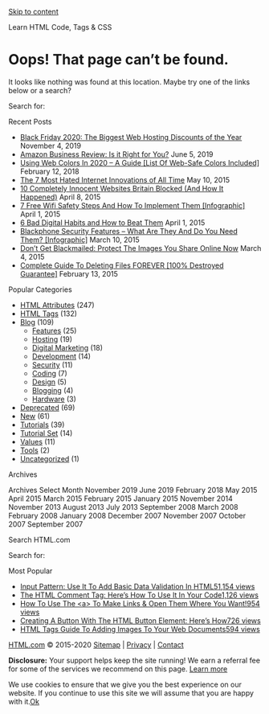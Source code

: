 <a href="#site-main" class="skip-link screen-reader-text">Skip to content</a>

[](https://html.com/)

Learn HTML Code, Tags & CSS

# Oops! That page can’t be found.

It looks like nothing was found at this location. Maybe try one of the links below or a search?

<span class="screen-reader-text">Search for:</span>

Recent Posts

- [Black Friday 2020: The Biggest Web Hosting Discounts of the Year](https://html.com/blog/black-friday/) <span class="post-date">November 4, 2019</span>
- [Amazon Business Review: Is it Right for You?](https://html.com/blog/amazon-business-prime/) <span class="post-date">June 5, 2019</span>
- [Using Web Colors In 2020 – A Guide \[List Of Web-Safe Colors Included\]](https://html.com/blog/design/html-colors/) <span class="post-date">February 12, 2018</span>
- [The 7 Most Hated Internet Innovations of All Time](https://html.com/blog/hated-internet-innovations/) <span class="post-date">May 10, 2015</span>
- [10 Completely Innocent Websites Britain Blocked (And How It Happened)](https://html.com/blog/websites-britain-blocked/) <span class="post-date">April 8, 2015</span>
- [7 Free Wifi Safety Steps And How To Implement Them \[Infographic\]](https://html.com/blog/free-wi-fi-safety/) <span class="post-date">April 1, 2015</span>
- [6 Bad Digital Habits and How to Beat Them](https://html.com/blog/6-bad-digital-habits/) <span class="post-date">April 1, 2015</span>
- [Blackphone Security Features – What Are They And Do You Need Them? \[Infographic\]](https://html.com/blog/blackphone-security/) <span class="post-date">March 10, 2015</span>
- [Don’t Get Blackmailed: Protect The Images You Share Online Now](https://html.com/blog/keep-personal-photos-private/) <span class="post-date">March 4, 2015</span>
- [Complete Guide To Deleting Files FOREVER \[100% Destroyed Guarantee\]](https://html.com/blog/deleting-files-forever/) <span class="post-date">February 13, 2015</span>

Popular Categories

- [HTML Attributes](https://html.com/./attributes/ "A complete list (and brief description)  of every attribute in the HTML specification, including the latest additions in HTML5. Click through to view details, code samples and more for each attribute.  Be sure to check out our HTML tags section, too.") (247)
- [HTML Tags](https://html.com/./tags/ "A complete list (and brief description)  of every tag in the HTML, including the latest additions in HTML5.  Click through to view details, code samples and more for each tag.  Be sure to check out our HTML attributes section, too.") (132)
- [Blog](https://html.com/./blog/) (109)
  - [Features](https://html.com/./blog/features/) (25)
  - [Hosting](https://html.com/./blog/hosting/) (19)
  - [Digital Marketing](https://html.com/./blog/digital-marketing/) (18)
  - [Development](https://html.com/./blog/development/) (14)
  - [Security](https://html.com/./blog/security/) (11)
  - [Coding](https://html.com/./blog/coding/) (7)
  - [Design](https://html.com/./blog/design/) (5)
  - [Blogging](https://html.com/./blog/blogging/) (4)
  - [Hardware](https://html.com/./blog/hardware/) (3)
- [Deprecated](https://html.com/./deprecated/ "Deprecated in html5") (69)
- [New](https://html.com/./new/ "New in html5") (61)
- [Tutorials](https://html.com/./tutorial/) (39)
- [Tutorial Set](https://html.com/./tutorial-set/) (14)
- [Values](https://html.com/./value/) (11)
- [Tools](https://html.com/./tools/) (2)
- [Uncategorized](https://html.com/./uncategorized/ "Uncategorized") (1)

Archives

Archives Select Month November 2019 June 2019 February 2018 May 2015 April 2015 March 2015 February 2015 January 2015 November 2014 November 2013 August 2013 July 2013 September 2008 March 2008 February 2008 January 2008 December 2007 November 2007 October 2007 September 2007

Search HTML.com

<span class="screen-reader-text">Search for:</span>

Most Popular

- <a href="https://html.com/attributes/input-pattern/" class="popular_posts_bars_link">Input Pattern: Use It To Add Basic Data Validation In HTML5</a><span class="popular_posts_bars_comment_count_hold"><a href="https://html.com/attributes/input-pattern/#comments" class="popular_posts_bars_comment_count">1,154 views</a><span class="popular_posts_bars_comment_count_triangle"></span></span>
- <a href="https://html.com/tags/comment-tag/" class="popular_posts_bars_link">The HTML Comment Tag: Here’s How To Use It In Your Code</a><span class="popular_posts_bars_comment_count_hold"><a href="https://html.com/tags/comment-tag/#comments" class="popular_posts_bars_comment_count">1,126 views</a><span class="popular_posts_bars_comment_count_triangle"></span></span>
- <a href="https://html.com/attributes/a-target/" class="popular_posts_bars_link">How To Use The &lt;a&gt; To Make Links &amp; Open Them Where You Want!</a><span class="popular_posts_bars_comment_count_hold"><a href="https://html.com/attributes/a-target/#comments" class="popular_posts_bars_comment_count">954 views</a><span class="popular_posts_bars_comment_count_triangle"></span></span>
- <a href="https://html.com/tags/button/" class="popular_posts_bars_link">Creating A Button With The HTML Button Element: Here’s How</a><span class="popular_posts_bars_comment_count_hold"><a href="https://html.com/tags/button/#comments" class="popular_posts_bars_comment_count">726 views</a><span class="popular_posts_bars_comment_count_triangle"></span></span>
- <a href="https://html.com/tags/img/" class="popular_posts_bars_link">HTML Tags Guide To Adding Images To Your Web Documents</a><span class="popular_posts_bars_comment_count_hold"><a href="https://html.com/tags/img/#comments" class="popular_posts_bars_comment_count">594 views</a><span class="popular_posts_bars_comment_count_triangle"></span></span>

[HTML.com](/) © 2015-2020 [Sitemap](/sitemap/) | [Privacy](/privacy/) | [Contact](/contact/)

**Disclosure:** Your support helps keep the site running! We earn a referral fee for some of the services we recommend on this page. [Learn more](/disclosure/)

<span id="cn-notice-text" class="cn-text-container">We use cookies to ensure that we give you the best experience on our website. If you continue to use this site we will assume that you are happy with it.</span><span id="cn-notice-buttons" class="cn-buttons-container"><a href="#" id="cn-accept-cookie" class="cn-set-cookie cn-button bootstrap button">Ok</a></span><a href="javascript:void(0);" id="cn-close-notice" class="cn-close-icon"></a>
